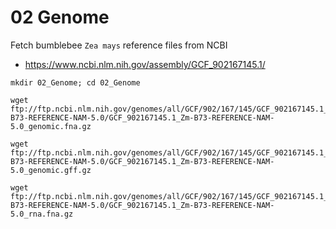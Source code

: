 # 02 Genome

Fetch bumblebee `Zea mays` reference files from NCBI

* https://www.ncbi.nlm.nih.gov/assembly/GCF_902167145.1/

```
mkdir 02_Genome; cd 02_Genome
 
wget ftp://ftp.ncbi.nlm.nih.gov/genomes/all/GCF/902/167/145/GCF_902167145.1_Zm-B73-REFERENCE-NAM-5.0/GCF_902167145.1_Zm-B73-REFERENCE-NAM-5.0_genomic.fna.gz

wget ftp://ftp.ncbi.nlm.nih.gov/genomes/all/GCF/902/167/145/GCF_902167145.1_Zm-B73-REFERENCE-NAM-5.0/GCF_902167145.1_Zm-B73-REFERENCE-NAM-5.0_genomic.gff.gz

wget ftp://ftp.ncbi.nlm.nih.gov/genomes/all/GCF/902/167/145/GCF_902167145.1_Zm-B73-REFERENCE-NAM-5.0/GCF_902167145.1_Zm-B73-REFERENCE-NAM-5.0_rna.fna.gz
```
